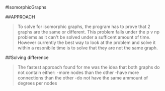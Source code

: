 #IsomorphicGraphs

##APPROACH

>To solve for isomorphic graphs, the program has to prove that 2 graphs
are the same or different. This problem falls under the p v np problems as it can't be solved under a sufficent amount of time. However currently
the best way to look at the problem and solve it within a resonibile time
is to solve that they are not the same graph.

##Solving difference

>The fastest approach found for me was the idea that both graphs do not contain either:
-more nodes than the other
-have more connections than the other
-do not have the same ammount of degrees per nodes

